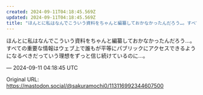 ```yaml
---
created: 2024-09-11T04:18:45.569Z
updated: 2024-09-11T04:18:45.569Z
title: "ほんとに私はなんでこういう資料をちゃんと編纂しておかなかったんだろう…。すべての[...]"
---
```


<p>ほんとに私はなんでこういう資料をちゃんと編纂しておかなかったんだろう…。すべての重要な情報はウェブ上で誰もが平等にパブリックにアクセスできるようになるべきだっていう理想をずっと信じ続けているのに…。</p>

&mdash; 2024-09-11 04:18:45 UTC

Original URL: https://mastodon.social/@sakuramochi0/113116992344607500
